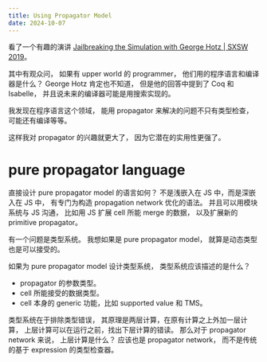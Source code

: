 ```yaml
---
title: Using Propagator Model
date: 2024-10-07
---
```


看了一个有趣的演讲 [Jailbreaking the Simulation with George Hotz | SXSW 2019](https://www.youtube.com/watch?v=ESXOAJRdcwQ)。

其中有观众问，
如果有 upper world 的 programmer，
他们用的程序语言和编译器是什么？
George Hotz 肯定也不知道，
但是他的回答中提到了 Coq 和 Isabelle，
并且说未来的编译器可能是用搜索实现的。

我发现在程序语言这个领域，
能用 propagator 来解决的问题不只有类型检查，
可能还有编译等等。

这样我对 propagator 的兴趣就更大了，
因为它潜在的实用性更强了。

# pure propagator language

直接设计 pure propagator model 的语言如何？
不是浅嵌入在 JS 中，而是深嵌入在 JS 中，
有专门为构造 propagation network 优化的语法。
并且可以用模块系统与 JS 沟通，
比如用 JS 扩展 cell 所能 merge 的数据，
以及扩展新的 primitive propagator。

有一个问题是类型系统。
我想如果是 pure propagator model，
就算是动态类型也是可以接受的。

如果为 pure propagator model 设计类型系统，
类型系统应该描述的是什么？

- propagator 的参数类型。
- cell 所能接受的数据类型。
- cell 本身的 generic 功能，比如 supported value 和 TMS。

类型系统在于排除类型错误，
其原理是两层计算，在原有计算之上外加一层计算，
上层计算可以在运行之前，找出下层计算的错读。
那么对于 propagator network 来说，
上层计算是什么？
应该也是 propagator network，
而不是传统的基于 expression 的类型检查器。
